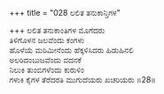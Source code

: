 +++
title = "028 ಲಲಿತ ತನುಕಾನ್ತಿಗಳ"

+++
ಲಲಿತ ತನುಕಾಂತಿಗಳ ಮೊಗೆದರು  
ತಿಳಿಗೊಳನ ಜಲವೆಂದು ಕಂಗಳು  
ಹೊಳೆಯೆ ಮರಿಮೀನೆಂದು ಹೆಕ್ಕಳಿಸಿದರು ಹಿಡುಹಿನಲಿ   
ಅಲರಿದಂಬುಜವೆಂದು ವದನಕೆ  
ನಿಲುಕಿ ತುಂಬಿಗಳೆಂದು ಕುರುಳಿಂ       
ಗಳುಕಿ ಕೈಗಳ ತೆರೆದರತಿ ಮುಗುದೆಯರು ಖಚರಿಯರು      ॥28॥